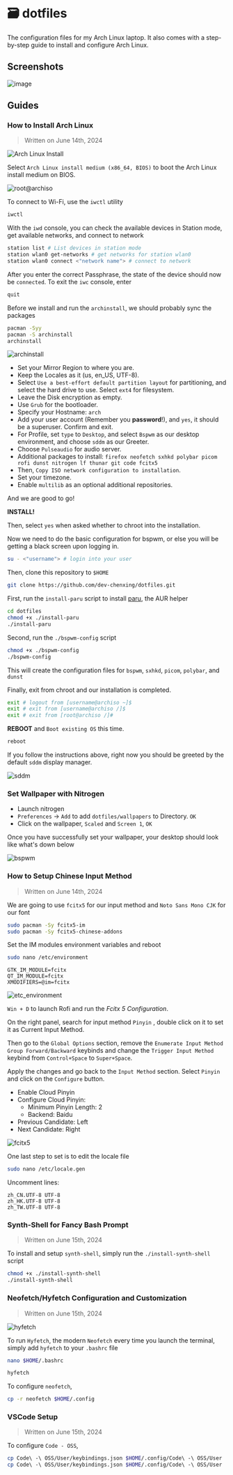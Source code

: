 # 🗃️ dotfiles

The configuration files for my Arch Linux laptop. It also comes with a step-by-step guide to install and configure Arch Linux.

## Screenshots

![image](/screenshots/screenshot.png)

## Guides

### How to Install Arch Linux

> Written on June 14th, 2024

![Arch Linux Install](/screenshots/arch_linux_install.png)

Select `Arch Linux install medium (x86_64, BIOS)` to boot the Arch Linux install medium on BIOS.

![root@archiso](/screenshots/root@archiso.png)

To connect to Wi-Fi, use the `iwctl` utility

```bash
iwctl
```

With the `iwd` console, you can check the available devices in Station mode, get available networks, and connect to network

```bash
station list # List devices in station mode
station wlan0 get-networks # get networks for station wlan0
station wlan0 connect <"network name"> # connect to network
```

After you enter the correct Passphrase, the state of the device should now be `connected`. To exit the `iwc` console, enter

```bash
quit
```

Before we install and run the `archinstall`, we should probably sync the packages

```bash
pacman -Syy
pacman -S archinstall
archinstall
```

![archinstall](/screenshots/archinstall.png)

- Set your Mirror Region to where you are.
- Keep the Locales as it (us, en_US, UTF-8).
- Select `Use a best-effort default partition layout` for partitioning, and select the hard drive to use. Select `ext4` for filesystem.
- Leave the Disk encryption as empty.
- Use `Grub` for the bootloader.
- Specify your Hostname: `arch`
- Add your user account (Remember you **password**!), and `yes`, it should be a superuser. Confirm and exit.
- For Profile, set `type` to `Desktop`, and select `Bspwm` as our desktop environment, and choose `sddm` as our Greeter.
- Choose `Pulseaudio` for audio server.
- Additional packages to install: `firefox neofetch sxhkd polybar picom rofi dunst nitrogen lf thunar git code fcitx5`
- Then, `Copy ISO network configuration to installation`.
- Set your timezone.
- Enable `multilib` as an optional additional repositories.

And we are good to go!

**INSTALL!**

Then, select `yes` when asked whether to chroot into the installation.

Now we need to do the basic configuration for bspwm, or else you will be getting a black screen upon logging in.

```bash
su - <"username"> # login into your user
```

Then, clone this repository to `$HOME`

```bash
git clone https://github.com/dev-chenxing/dotfiles.git
```

First, run the `install-paru` script to install [paru](https://aur.archlinux.org/packages/paru), the AUR helper

```bash
cd dotfiles
chmod +x ./install-paru
./install-paru
```

Second, run the `./bspwm-config` script

```bash
chmod +x ./bspwm-config
./bspwm-config
```

This will create the configuration files for `bspwm`, `sxhkd`, `picom`, `polybar`, and `dunst`

Finally, exit from chroot and our installation is completed.

```bash
exit # logout from [username@archiso ~]$
exit # exit from [username@archiso /]$
exit # exit from [root@archiso /]#
```

**REBOOT** and `Boot existing OS` this time.

```bash
reboot
```

If you follow the instructions above, right now you should be greeted by the default `sddm` display manager.

![sddm](/screenshots/sddm.png)

### Set Wallpaper with Nitrogen

- Launch nitrogen
- `Preferences` -> `Add` to add `dotfiles/wallpapers` to Directory. `OK`
- Click on the wallpaper, `Scaled` and `Screen 1`, `OK`

Once you have successfully set your wallpaper, your desktop should look like what's down below

![bspwm](/screenshots/bspwm.png)

### How to Setup Chinese Input Method

> Written on June 14th, 2024

We are going to use `fcitx5` for our input method and `Noto Sans Mono CJK` for our font

```bash
sudo pacman -Sy fcitx5-im
sudo pacman -Sy fcitx5-chinese-addons
```

Set the IM modules environment variables and reboot

```bash
sudo nano /etc/environment
```

```text
GTK_IM_MODULE=fcitx
QT_IM_MODULE=fcitx
XMODIFIERS=@im=fcitx
```

![etc_environment](/screenshots/etc_environment.png)

`Win + D` to launch Rofi and run the _Fcitx 5 Configuration_.

On the right panel, search for input method `Pinyin` , double click on it to set it as Current Input Method.

Then go to the `Global Options` section, remove the `Enumerate Input Method Group Forward/Backward` keybinds and change the `Trigger Input Method` keybind from `Control+Space` to `Super+Space`.

Apply the changes and go back to the `Input Method` section. Select `Pinyin` and click on the `Configure` button.

- Enable Cloud Pinyin
- Configure Cloud Pinyin:
  - Minimum Pinyin Length: 2
  - Backend: Baidu
- Previous Candidate: Left
- Next Candidate: Right

![fcitx5](/screenshots/fcitx5.png)

One last step to set is to edit the locale file

```bash
sudo nano /etc/locale.gen
```

Uncomment lines:

```text
zh_CN.UTF-8 UTF-8
zh_HK.UTF-8 UTF-8
zh_TW.UTF-8 UTF-8
```

### Synth-Shell for Fancy Bash Prompt

> Written on June 15th, 2024

To install and setup `synth-shell`, simply run the `./install-synth-shell` script

```bash
chmod +x ./install-synth-shell
./install-synth-shell
```

### Neofetch/Hyfetch Configuration and Customization

> Written on June 15th, 2024

![hyfetch](screenshots/hyfetch.png)

To run `Hyfetch`, the modern `Neofetch` every time you launch the terminal, simply add `hyfetch` to your `.bashrc` file

```bash
nano $HOME/.bashrc
```

```bash
hyfetch
```

To configure `neofetch`,

```bash
cp -r neofetch $HOME/.config
```

### VSCode Setup

> Written on June 15th, 2024

To configure `Code - OSS`,

```bash
cp Code\ -\ OSS/User/keybindings.json $HOME/.config/Code\ -\ OSS/User
cp Code\ -\ OSS/User/keybindings.json $HOME/.config/Code\ -\ OSS/User
```
